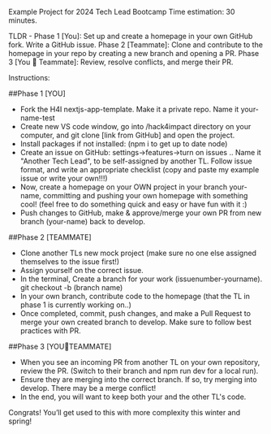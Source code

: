 Example Project for 2024 Tech Lead Bootcamp
Time estimation: 30 minutes.

TLDR - 
Phase 1 [You]: Set up and create a homepage in your own GitHub fork. Write a GitHub issue.
Phase 2 [Teammate]: Clone and contribute to the homepage in your repo by creating a new branch and opening a PR.
Phase 3 [You 🤝 Teammate]: Review, resolve conflicts, and merge their PR.

Instructions:

##Phase 1 [YOU]
- Fork the H4I nextjs-app-template. Make it a private repo. Name it your-name-test
- Create new VS code window, go into /hack4impact directory on your computer, and git clone [link from GitHub] and open the project.
- Install packages if not installed: (npm i to get up to date node)
- Create an issue on GitHub:
    settings->features->turn on issues ..
    Name it "Another Tech Lead", to be self-assigned by another TL.
    Follow issue format, and write an appropriate checklist (copy and paste my example issue or write your own!!!)
- Now, create a homepage on your OWN project in your branch your-name, committing and pushing your own homepage with something cool! (feel free to do something quick and easy or have fun with it :) 
- Push changes to GitHub, make & approve/merge your own PR from new branch (your-name) back to develop.

##Phase 2 [TEAMMATE]
- Clone another TLs new mock project (make sure no one else assigned themselves to the issue first!)
- Assign yourself on the correct issue.
- In the terminal, Create a branch for your work (issuenumber-yourname). git checkout -b (branch name)
- In your own branch, contribute code to the homepage (that the TL in phase 1 is currently working on..)
- Once completed, commit, push changes, and make a Pull Request to merge your own created branch to develop. Make sure to follow best practices with PR.


##Phase 3 [YOU🤝TEAMMATE]
- When you see an incoming PR from another TL on your own repository, review the PR. (Switch to their branch and npm run dev for a local run).
- Ensure they are merging into the correct branch. If so, try merging into develop. There may be a merge conflict!
- In the end, you will want to keep both your and the other TL's code. 

Congrats! You’ll get used to this with more complexity this winter and spring!

